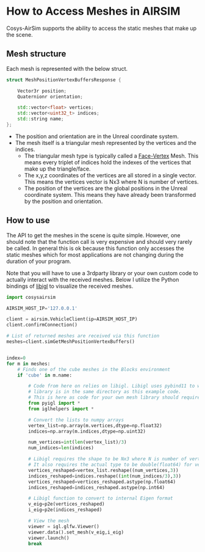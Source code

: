 # How to Access Meshes in AIRSIM

Cosys-AirSim supports the ability to access the static meshes that make up the scene.


## Mesh structure
Each mesh is represented with the below struct.
```cpp
struct MeshPositionVertexBuffersResponse {

	Vector3r position;
	Quaternionr orientation;

	std::vector<float> vertices;
	std::vector<uint32_t> indices;
	std::string name;
};
```

* The position and orientation are in the Unreal coordinate system.
* The mesh itself is a triangular mesh represented by the vertices and the indices.
	* The triangular mesh type is typically called a [Face-Vertex](https://en.wikipedia.org/wiki/Polygon_mesh#Face-vertex_meshes) Mesh. This means every triplet of indices hold the indexes of the vertices that make up the triangle/face.
	* The x,y,z coordinates of the vertices are all stored in a single vector. This means the vertices vector is Nx3 where N is number of vertices. 
    * The position of the vertices are the global positions in the Unreal coordinate system. This means they have already been transformed by the position and orientation.

## How to use
The API to get the meshes in the scene is quite simple. However, one should note that the function call is very expensive and should
 very rarely be called. In general this is ok because this function only accesses the static meshes which for most applications are
 not changing during the duration of your program.

Note that you will have to use a 3rdparty library or your own custom code to actually interact with the received meshes. Below I utilize the
Python bindings of [libigl](https://github.com/libigl/libigl) to visualize the received meshes.

```python
import cosysairsim

AIRSIM_HOST_IP='127.0.0.1'

client = airsim.VehicleClient(ip=AIRSIM_HOST_IP)
client.confirmConnection()

# List of returned meshes are received via this function
meshes=client.simGetMeshPositionVertexBuffers()


index=0
for m in meshes:
    # Finds one of the cube meshes in the Blocks environment
    if 'cube' in m.name:

        # Code from here on relies on libigl. Libigl uses pybind11 to wrap C++ code. So here the built pyigl.so
        # library is in the same directory as this example code.
        # This is here as code for your own mesh library should require something similar
        from pyigl import *
        from iglhelpers import *

        # Convert the lists to numpy arrays
        vertex_list=np.array(m.vertices,dtype=np.float32)
        indices=np.array(m.indices,dtype=np.uint32)

        num_vertices=int(len(vertex_list)/3)
        num_indices=len(indices)

        # Libigl requires the shape to be Nx3 where N is number of vertices or indices
        # It also requires the actual type to be double(float64) for vertices and int64 for the triangles/indices
        vertices_reshaped=vertex_list.reshape((num_vertices,3))
        indices_reshaped=indices.reshape((int(num_indices/3),3))
        vertices_reshaped=vertices_reshaped.astype(np.float64)
        indices_reshaped=indices_reshaped.astype(np.int64)

        # Libigl function to convert to internal Eigen format
        v_eig=p2e(vertices_reshaped)
        i_eig=p2e(indices_reshaped)

        # View the mesh
        viewer = igl.glfw.Viewer()
        viewer.data().set_mesh(v_eig,i_eig)
        viewer.launch()
        break
```
